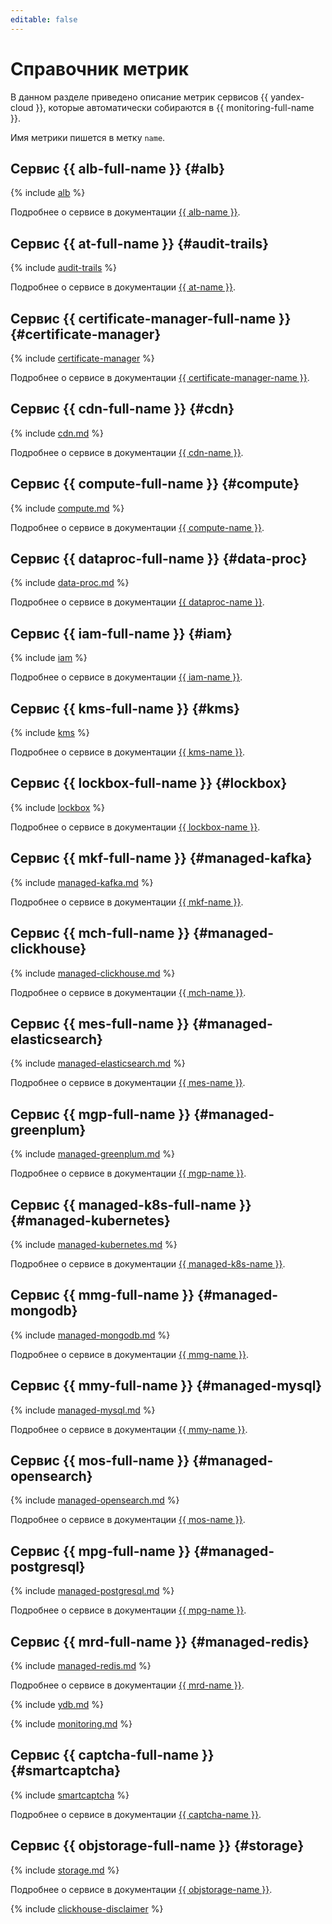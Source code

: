 ```yaml
---
editable: false
---
```


# Справочник метрик

В данном разделе приведено описание метрик сервисов {{ yandex-cloud }}, которые автоматически собираются в {{ monitoring-full-name }}.

Имя метрики пишется в метку `name`.

## Сервис {{ alb-full-name }} {#alb}

{% include [alb](../../_includes/monitoring/metrics-ref/alb.md) %}

Подробнее о сервисе в документации [{{ alb-name }}](../../application-load-balancer/).

## Сервис {{ at-full-name }} {#audit-trails}

{% include [audit-trails](../../_includes/monitoring/metrics-ref/audit-trails.md) %}

Подробнее о сервисе в документации [{{ at-name }}](../../audit-trails/).

## Сервис {{ certificate-manager-full-name }} {#certificate-manager}

{% include [certificate-manager](../../_includes/monitoring/metrics-ref/certificate-manager.md) %}

Подробнее о сервисе в документации [{{ certificate-manager-name }}](../../certificate-manager/).

## Сервис {{ cdn-full-name }} {#cdn}

{% include [cdn.md](../../_includes/monitoring/metrics-ref/cdn.md) %}

Подробнее о сервисе в документации [{{ cdn-name }}](../../cdn/).

## Сервис {{ compute-full-name }} {#compute}

{% include [compute.md](../../_includes/monitoring/metrics-ref/compute.md) %}

Подробнее о сервисе в документации [{{ compute-name }}](../../compute/).


## Сервис {{ dataproc-full-name }} {#data-proc}

{% include [data-proc.md](../../_includes/monitoring/metrics-ref/data-proc.md) %}

Подробнее о сервисе в документации [{{ dataproc-name }}](../../data-proc/).


## Сервис {{ iam-full-name }} {#iam}

{% include [iam](../../_includes/monitoring/metrics-ref/iam.md) %}

Подробнее о сервисе в документации [{{ iam-name }}](../../iam/).

## Сервис {{ kms-full-name }} {#kms}

{% include [kms](../../_includes/monitoring/metrics-ref/kms.md) %}

Подробнее о сервисе в документации [{{ kms-name }}](../../kms/).

## Сервис {{ lockbox-full-name }} {#lockbox}

{% include [lockbox](../../_includes/monitoring/metrics-ref/lockbox.md) %}

Подробнее о сервисе в документации [{{ lockbox-name }}](../../lockbox/).

## Сервис {{ mkf-full-name }} {#managed-kafka}

{% include [managed-kafka.md](../../_includes/monitoring/metrics-ref/managed-kafka.md) %}

Подробнее о сервисе в документации [{{ mkf-name }}](../../managed-kafka/).

## Сервис {{ mch-full-name }} {#managed-clickhouse}

{% include [managed-clickhouse.md](../../_includes/monitoring/metrics-ref/managed-clickhouse.md) %}

Подробнее о сервисе в документации [{{ mch-name }}](../../managed-clickhouse/).


## Сервис {{ mes-full-name }} {#managed-elasticsearch}

{% include [managed-elasticsearch.md](../../_includes/monitoring/metrics-ref/managed-elasticsearch.md) %}

Подробнее о сервисе в документации [{{ mes-name }}](../../managed-elasticsearch/).

## Сервис {{ mgp-full-name }} {#managed-greenplum}

{% include [managed-greenplum.md](../../_includes/monitoring/metrics-ref/managed-greenplum.md) %}

Подробнее о сервисе в документации [{{ mgp-name }}](../../managed-greenplum/).


## Сервис {{ managed-k8s-full-name }} {#managed-kubernetes}

{% include [managed-kubernetes.md](../../_includes/monitoring/metrics-ref/managed-kubernetes.md) %}

Подробнее о сервисе в документации [{{ managed-k8s-name }}](../../managed-kubernetes/).


## Сервис {{ mmg-full-name }} {#managed-mongodb}

{% include [managed-mongodb.md](../../_includes/monitoring/metrics-ref/managed-mongodb.md) %}

Подробнее о сервисе в документации [{{ mmg-name }}](../../managed-mongodb/).


## Сервис {{ mmy-full-name }} {#managed-mysql}

{% include [managed-mysql.md](../../_includes/monitoring/metrics-ref/managed-mysql.md) %}

Подробнее о сервисе в документации [{{ mmy-name }}](../../managed-mysql/).

## Сервис {{ mos-full-name }} {#managed-opensearch}

{% include [managed-opensearch.md](../../_includes/monitoring/metrics-ref/managed-opensearch.md) %}

Подробнее о сервисе в документации [{{ mos-name }}](../../managed-opensearch/).

## Сервис {{ mpg-full-name }} {#managed-postgresql}

{% include [managed-postgresql.md](../../_includes/monitoring/metrics-ref/managed-postgresql.md) %}

Подробнее о сервисе в документации [{{ mpg-name }}](../../managed-postgresql/).

## Сервис {{ mrd-full-name }} {#managed-redis}

{% include [managed-redis.md](../../_includes/monitoring/metrics-ref/managed-redis.md) %}

Подробнее о сервисе в документации [{{ mrd-name }}](../../managed-redis/).


{% include [ydb.md](../../_includes/monitoring/metrics-ref/ydb.md) %}


{% include [monitoring.md](../../_includes/monitoring/metrics-ref/monitoring.md) %}

## Сервис {{ captcha-full-name }} {#smartcaptcha}

{% include [smartcaptcha](../../_includes/monitoring/metrics-ref/smartcaptcha.md) %}

Подробнее о сервисе в документации [{{ captcha-name }}](../../smartcaptcha/).

## Сервис {{ objstorage-full-name }} {#storage}

{% include [storage.md](../../_includes/monitoring/metrics-ref/storage.md) %}

Подробнее о сервисе в документации [{{ objstorage-name }}](../../storage/).

{% include [clickhouse-disclaimer](../../_includes/clickhouse-disclaimer.md) %}
